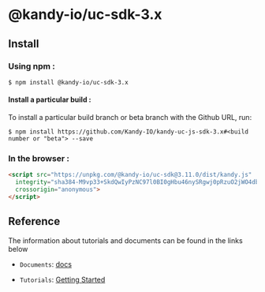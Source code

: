 # @kandy-io/uc-sdk-3.x

## Install

### Using npm :

`$ npm install @kandy-io/uc-sdk-3.x`

#### Install a particular build :

To install a particular build branch or beta branch with the Github URL, run:

`$ npm install https://github.com/Kandy-IO/kandy-uc-js-sdk-3.x#<build number or "beta"> --save`

### In the browser :
```html
<script src="https://unpkg.com/@kandy-io/uc-sdk@3.11.0/dist/kandy.js"
  integrity="sha384-M9vp33+SkdQwIyPzNC97l0BI0gHbu46nySRgwj0pRzuO2jWO4dbH6gS4+CMAhsG3"
  crossorigin="anonymous">
</script>
```
## Reference

The information about tutorials and documents can be found in the links below

* `Documents`: [docs](https://kandy-io.github.io/kandy-uc-js-sdk-3.x/docs)

* `Tutorials`: [Getting Started](https://Kandy-IO.github.io/kandy-uc-js-sdk-3.x/tutorials/#/Getting%20Started)
